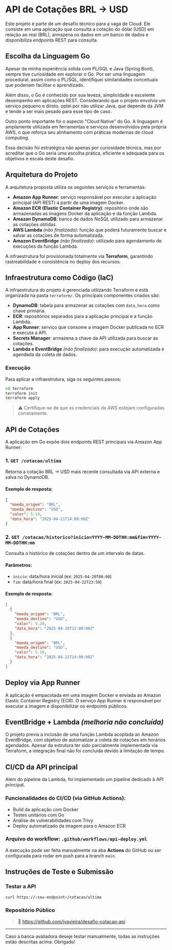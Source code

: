# API de Cotações BRL → USD

Este projeto é parte de um desafio técnico para a vaga de Cloud. Ele consiste em uma aplicação que consulta a cotação do dólar (USD) em relação ao real (BRL), armazena os dados em um banco de dados e disponibiliza endpoints REST para consulta.

## Escolha da Linguagem Go

Apesar de minha experiência sólida com PL/SQL e Java (Spring Boot), sempre tive curiosidade em explorar o Go. Por ser uma linguagem procedural, assim como o PL/SQL, identifiquei similaridades conceituais que poderiam facilitar o aprendizado.

Além disso, o Go é conhecido por sua leveza, simplicidade e excelente desempenho em aplicações REST. Considerando que o projeto envolvia um serviço pequeno e direto, optei por não utilizar Java, que depende da JVM e tende a ser mais pesado para esse tipo de caso.

Outro ponto importante foi o aspecto "Cloud Native" do Go. A linguagem é amplamente utilizada em ferramentas e serviços desenvolvidos pela própria AWS, o que reforça seu alinhamento com práticas modernas de cloud computing.

Essa decisão foi estratégica não apenas por curiosidade técnica, mas por acreditar que o Go seria uma escolha prática, eficiente e adequada para os objetivos e escala deste desafio.

## Arquitetura do Projeto

A arquitetura proposta utiliza os seguintes serviços e ferramentas:

- **Amazon App Runner**: serviço responsável por executar a aplicação principal (API REST) a partir de uma imagem Docker.
- **Amazon ECR (Elastic Container Registry)**: repositório onde são armazenadas as imagens Docker da aplicação e da função Lambda.
- **Amazon DynamoDB**: banco de dados NoSQL utilizado para armazenar as cotações obtidas.
- **AWS Lambda** *(não finalizado)*: função que poderá futuramente buscar e salvar as cotações de forma automatizada.
- **Amazon EventBridge** *(não finalizado)*: utilizado para agendamento de execuções da função Lambda.

A infraestrutura foi provisionada totalmente via **Terraform**, garantindo rastreabilidade e consistência no deploy dos recursos.

## Infraestrutura como Código (IaC)

A infraestrutura do projeto é gerenciada utilizando Terraform e está organizada na pasta `terraform/`. Os principais componentes criados são:

- **DynamoDB**: tabela para armazenar as cotações com `data_hora` como chave primária.
- **ECR**: repositórios separados para a aplicação principal e a função Lambda.
- **App Runner**: serviço que consome a imagem Docker publicada no ECR e executa a API.
- **Secrets Manager**: armazena a chave da API utilizada para buscar as cotações.
- **Lambda e EventBridge** *(não finalizado)*: para execução automatizada e agendada da coleta de dados.

### Execução
Para aplicar a infraestrutura, siga os seguintes passos:

```bash
cd terraform
terraform init
terraform apply
```

> ⚠️ Certifique-se de que as credenciais da AWS estejam configuradas corretamente.

## API de Cotações

A aplicação em Go expõe dois endpoints REST principais via Amazon App Runner:

### 1. `GET /cotacao/ultima`
Retorna a cotação BRL → USD mais recente consultada via API externa e salva no DynamoDB.

#### Exemplo de resposta:
```json
{
  "moeda_origem": "BRL",
  "moeda_destino": "USD",
  "valor": 5.19,
  "data_hora": "2025-04-21T14:00:00Z"
}
```

### 2. `GET /cotacao/historico?inicio=YYYY-MM-DDTHH:mm&fim=YYYY-MM-DDTHH:mm`
Consulta o histórico de cotações dentro de um intervalo de datas.

#### Parâmetros:
- `inicio`: data/hora inicial (ex: `2025-04-20T00:00`)
- `fim`: data/hora final (ex: `2025-04-22T23:59`)

#### Exemplo de resposta:
```json
[
  {
    "moeda_origem": "BRL",
    "moeda_destino": "USD",
    "valor": 5.20,
    "data_hora": "2025-04-20T12:00:00Z"
  },
  {
    "moeda_origem": "BRL",
    "moeda_destino": "USD",
    "valor": 5.19,
    "data_hora": "2025-04-21T14:00:00Z"
  }
]
```

## Deploy via App Runner

A aplicação é empacotada em uma imagem Docker e enviada ao Amazon Elastic Container Registry (ECR). O serviço App Runner é responsável por executar a imagem e disponibilizar os endpoints públicos.

## EventBridge + Lambda *(melhoria não concluída)*

O projeto previa a inclusão de uma função Lambda acoplada ao Amazon EventBridge, com objetivo de automatizar a coleta de cotações em horários agendados. Apesar da estrutura ter sido parcialmente implementada via Terraform, a integração final não foi concluída devido à limitação de tempo.

## CI/CD da API principal

Além do pipeline da Lambda, foi implementado um pipeline dedicado à API principal.

### Funcionalidades do CI/CD (via GitHub Actions):
- Build da aplicação com Docker
- Testes unitários com Go
- Análise de vulnerabilidades com Trivy
- Deploy automatizado da imagem para o Amazon ECR

### Arquivo do workflow: `.github/workflows/api-deploy.yml`

A execução pode ser feita manualmente na aba **Actions** do GitHub ou ser configurada para rodar em push para a branch `main`.

## Instruções de Teste e Submissão

### Testar a API
```bash
curl https://<seu-endpoint>/cotacao/ultima
```

### Repositório Público
> 🔗 https://github.com/jvavieira/desafio-cotacao-api

---
Caso a banca avaliadora deseje testar manualmente, todas as instruções estão descritas acima. Obrigado!
